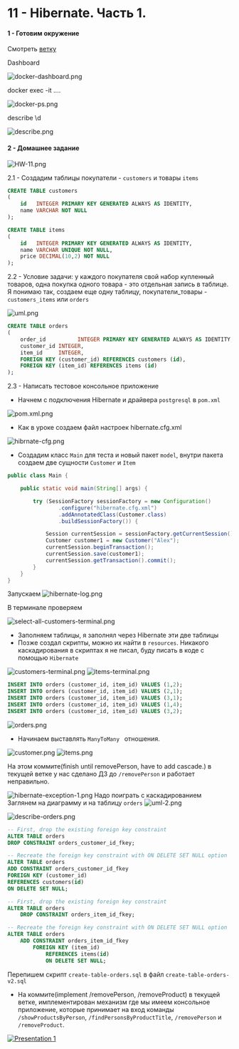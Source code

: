# 11 - Hibernate. Часть 1.

#### 1 - Готовим окружение

Смотреть [ветку](https://github.com/lalik77/geek-brains-vtb/tree/10-lecture)

Dashboard

![docker-dashboard.png](img%2Fdocker-dashboard.png)

docker exec -it ....

![docker-ps.png](img%2Fdocker-ps.png)

describe \d

![describe.png](img%2Fdescribe.png)

#### 2 - Домашнее задание

![HW-11.png](img%2FHW-11.png)

2.1 - Создадим таблицы покупатели - `customers` и товары `items`

```sql
CREATE TABLE customers
(
    id   INTEGER PRIMARY KEY GENERATED ALWAYS AS IDENTITY,
    name VARCHAR NOT NULL
);
```

```sql
CREATE TABLE items
(
    id   INTEGER PRIMARY KEY GENERATED ALWAYS AS IDENTITY,
    name VARCHAR UNIQUE NOT NULL,
    price DECIMAL(10,2) NOT NULL
);
```

2.2 - Условие задачи: у каждого покупателя свой набор купленный товаров, одна покупка одного товара - это отдельная
запись в таблице. Я понимаю так, создаем еще одну таблицу, покупатели_товары - `customers_items` или
`orders`

![uml.png](img%2Fuml.png)

```sql
CREATE TABLE orders
(
    order_id          INTEGER PRIMARY KEY GENERATED ALWAYS AS IDENTITY,
    customer_id INTEGER,
    item_id     INTEGER,
    FOREIGN KEY (customer_id) REFERENCES customers (id),
    FOREIGN KEY (item_id) REFERENCES items (id)
);
```

2.3 - Написать тестовое консольное приложение

- Начнем с подключения Hibernate и драйвера `postgresql` в `pom.xml`

![pom.xml.png](img%2Fpom.xml.png)

- Как в уроке создаем файл настроек hibernate.cfg.xml

![hibrnate-cfg.png](img%2Fhibrnate-cfg.png)

- Создадим класс `Main` для теста и новый пакет `model`, внутри пакета создаем две сущности
`Customer` и `Item`

```java
public class Main {

    public static void main(String[] args) {

        try (SessionFactory sessionFactory = new Configuration()
                .configure("hibernate.cfg.xml")
                .addAnnotatedClass(Customer.class)
                .buildSessionFactory()) {

            Session currentSession = sessionFactory.getCurrentSession();
            Customer customer1 = new Customer("Alex");
            currentSession.beginTransaction();
            currentSession.save(customer1);
            currentSession.getTransaction().commit();
        }
    }
}
```

Запускаем 
![hibernate-log.png](img%2Fhibernate-log.png)

В терминале проверяем 

![select-all-customers-terminal.png](img%2Fselect-all-customers-terminal.png)

- Заполняем таблицы, я заполнял через Hibernate эти две таблицы
- Позже создал скрипты, можно их найти в `resources`. Никакого каскадирования в скриптах я 
не писал, буду писать в коде с помощью `Hibernate` 

![customers-terminal.png](img%2Fcustomers-terminal.png)
![items-terminal.png](img%2Fitems-terminal.png)

```sql
INSERT INTO orders (customer_id, item_id) VALUES (1,2);
INSERT INTO orders (customer_id, item_id) VALUES (2,1);
INSERT INTO orders (customer_id, item_id) VALUES (3,1);
INSERT INTO orders (customer_id, item_id) VALUES (1,4);
INSERT INTO orders (customer_id, item_id) VALUES (3,2);
```
![orders.png](img%2Forders.png)

- Начинаем выставлять `ManyToMany ` отношения. 

![customer.png](img%2Fcustomer.png)
![items.png](img%2Fitems.png)

На этом коммите(finish until removePerson, have to add cascade.) в текущей ветке 
у нас сделано ДЗ до `/removePerson` и работает неправильно.

![hibernate-exception-1.png](img%2Fhibernate-exception-1.png)
Надо поиграть с каскадированием
Заглянем на диаграмму и на таблицу `orders` 
![uml-2.png](img%2Fuml-2.png)

![describe-orders.png](img%2Fdescribe-orders.png)

```sql
-- First, drop the existing foreign key constraint
ALTER TABLE orders
DROP CONSTRAINT orders_customer_id_fkey;

-- Recreate the foreign key constraint with ON DELETE SET NULL option
ALTER TABLE orders
ADD CONSTRAINT orders_customer_id_fkey
FOREIGN KEY (customer_id)
REFERENCES customers(id)
ON DELETE SET NULL;
```

```sql
-- First, drop the existing foreign key constraint
ALTER TABLE orders
    DROP CONSTRAINT orders_item_id_fkey;

-- Recreate the foreign key constraint with ON DELETE SET NULL option
ALTER TABLE orders
    ADD CONSTRAINT orders_item_id_fkey
        FOREIGN KEY (item_id)
            REFERENCES items(id)
            ON DELETE SET NULL;
```

Перепишем скрипт `create-table-orders.sql` в файл `create-table-orders-v2.sql`

- На коммите(implement /removePerson, /removeProduct) в текущей ветке, имплементирован механизм где мы имеем консольное приложение, которые принимает
на вход команды `/showProductsByPerson`, `/findPersonsByProductTitle`, `/removePerson` и `/removeProduct`.

[![Presentation 1](img/thumb-1.png)](https://youtu.be/aEoC_QchBME "Presentation 1")

